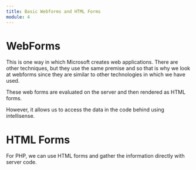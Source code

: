```yaml
---
title: Basic Webforms and HTML Forms
module: 4
---
```


# WebForms

This is one way in which Microsoft creates web applications. There are other techniques, but they use the same premise and so that is why we look at webforms since they are similar to other technologies in which we have used.

These web forms are evaluated on the server and then rendered as HTML forms.

However, it allows us to access the data in the code behind using intellisense.

# HTML Forms

For PHP, we can use HTML forms and gather the information directly with server code.


